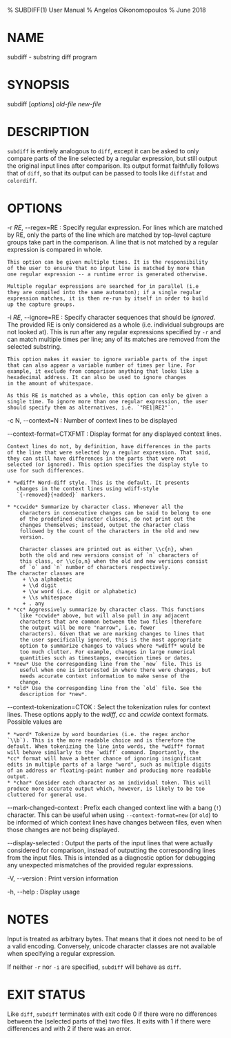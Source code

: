 % SUBDIFF(1) User Manual
% Angelos Oikonomopoulos
% June 2018

# NAME

subdiff - substring diff program

# SYNOPSIS

subdiff [*options*] *old-file* *new-file*

# DESCRIPTION

`subdiff` is entirely analogous to `diff`, except it can be asked to only
compare parts of the line selected by a regular expression, but still
output the original input lines after comparison. Its output format
faithfully follows that of `diff`, so that its output can be passed to
tools like `diffstat` and `colordiff`.

# OPTIONS

-r *RE*, \--regex=RE
:   Specify regular expression. For lines which are matched by RE,
    only the parts of the line which are matched by top-level capture
    groups take part in the comparison. A line that is not matched by
    a regular expression is compared in whole.

    This option can be given multiple times. It is the responsibility
    of the user to ensure that no input line is matched by more than
    one regular expression -- a runtime error is generated otherwise.

    Multiple regular expressions are searched for in parallel (i.e
    they are compiled into the same automaton); if a single regular
    expression matches, it is then re-run by itself in order to build
    up the capture groups.

-i *RE*, \--ignore=RE
:   Specify character sequences that should be *ignored*. The provided
    RE is only considered as a whole (i.e. individual subgroups are
    not looked at). This is run after any regular expressions
    specified by `-r` and can match multiple times per line; any of
    its matches are removed from the selected substring.

    This option makes it easier to ignore variable parts of the input
    that can also appear a variable number of times per line. For
    example, it exclude from comparison anything that looks like a
    hexadecimal address. It can also be used to ignore changes
    in the amount of whitespace.

    As this RE is matched as a whole, this option can only be given a
    single time. To ignore more than one regular expression, the user
    should specify them as alternatives, i.e. `"RE1|RE2"`.

-c N, \--context=N
:   Number of context lines to be displayed

\--context-format=CTXFMT
:   Display format for any displayed context lines.

    Context lines do not, by definition, have differences in the parts
    of the line that were selected by a regular expression. That said,
    they can still have differences in the parts that were not
    selected (or ignored). This option specifies the display style to
    use for such differences.

    * *wdiff* Word-diff style. This is the default. It presents
       changes in the context lines using wdiff-style
       `{-removed}{+added}` markers.

    * *ccwide* Summarize by character class. Whenever all the
        characters in consecutive changes can be said to belong to one
        of the predefined character classes, do not print out the
        changes themselves; instead, output the character class
        followed by the count of the characters in the old and new
        version.

        Character classes are printed out as either \\c{n}, when
        both the old and new versions consist of `n` characters of
        this class, or \\c{o,n} when the old and new versions consist
        of `o` and `n` number of characters respectively.
	The character classes are
	     + \\a alphabetic
	     + \\d digit
	     + \\w word (i.e. digit or alphabetic)
	     + \\s whitespace
	     + . any
    * *cc* Aggressively summarize by character class. This functions
        like *ccwide* above, but will also pull in any adjacent
        characters that are common between the two files (therefore
        the output will be more "narrow", i.e. fewer
        characters). Given that we are marking changes to lines that
        the user specifically ignored, this is the most appropriate
        option to summarize changes to values where *wdiff* would be
        too much clutter. For example, changes in large numerical
        quantities such as timestamps, execution times or dates.
    * *new* Use the corresponding line from the `new` file. This is
        useful when one is interested in where there were changes, but
        needs accurate context information to make sense of the
        change.
    * *old* Use the corresponding line from the `old` file. See the
        description for *new*.

\--context-tokenization=CTOK
:   Select the tokenization rules for context lines.
    These options apply to the *wdiff*, *cc* and *ccwide* context
    formats. Possible values are

    * *word* Tokenize by word boundaries (i.e. the regex anchor
    `\\b`). This is the more readable choice and is therefore the
    default. When tokenizing the line into words, the *wdiff* format
    will behave similarly to the `wdiff` command. Importantly, the
    *cc* format will have a better chance of ignoring insignificant
    edits in multiple parts of a large "word", such as multiple digits
    of an address or floating-point number and producing more readable
    output.
    * *char* Consider each character as an individual token. This will
    produce more accurate output which, however, is likely to be too
    cluttered for general use.

\--mark-changed-context
:   Prefix each changed context line with a bang (`!`) character. This
    can be useful when using `--context-format=new` (or `old`) to be
    informed of which context lines have changes between files, even
    when those changes are not being displayed.

\--display-selected
:   Output the parts of the input lines that were actually considered
    for comparison, instead of outputting the corresponding lines from
    the input files. This is intended as a diagnostic option for
    debugging any unexpected mismatches of the provided regular
    expressions.

-V, \--version
:   Print version information

-h, \--help
:   Display usage

# NOTES

Input is treated as arbitrary bytes. That means that it does not need
to be of a valid encoding. Conversely, unicode character classes are
not available when specifying a regular expression.

If neither `-r` nor `-i` are specified, `subdiff` will behave as
`diff`.

# EXIT STATUS

Like `diff`, `subdiff` terminates with exit code 0 if there were no
differences between the (selected parts of the) two files. It exits
with 1 if there were differences and with 2 if there was an error.
